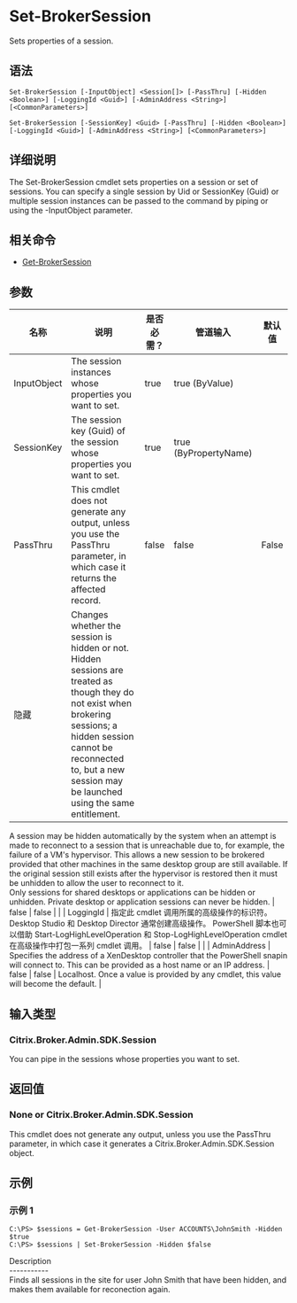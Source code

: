 # Set-BrokerSession

Sets properties of a session.

## 语法

    Set-BrokerSession [-InputObject] <Session[]> [-PassThru] [-Hidden <Boolean>] [-LoggingId <Guid>] [-AdminAddress <String>] [<CommonParameters>]
    
    Set-BrokerSession [-SessionKey] <Guid> [-PassThru] [-Hidden <Boolean>] [-LoggingId <Guid>] [-AdminAddress <String>] [<CommonParameters>]
    

## 详细说明

The Set-BrokerSession cmdlet sets properties on a session or set of sessions. You can specify a single session by Uid or SessionKey (Guid) or multiple session instances can be passed to the command by piping or using the -InputObject parameter.

## 相关命令

- [Get-BrokerSession](Get-BrokerSession.html)

## 参数

| 名称           | 说明                                                                                                                                                                                                                                                                                                                                                                                                                                                                                                                                                                                                                                                                                                                                                                                                                               | 是否必需？ | 管道输入                  | 默认值                                                                                    |
| ------------ | -------------------------------------------------------------------------------------------------------------------------------------------------------------------------------------------------------------------------------------------------------------------------------------------------------------------------------------------------------------------------------------------------------------------------------------------------------------------------------------------------------------------------------------------------------------------------------------------------------------------------------------------------------------------------------------------------------------------------------------------------------------------------------------------------------------------------------- | ----- | --------------------- | -------------------------------------------------------------------------------------- |
| InputObject  | The session instances whose properties you want to set.                                                                                                                                                                                                                                                                                                                                                                                                                                                                                                                                                                                                                                                                                                                                                                          | true  | true (ByValue)        |                                                                                        |
| SessionKey   | The session key (Guid) of the session whose properties you want to set.                                                                                                                                                                                                                                                                                                                                                                                                                                                                                                                                                                                                                                                                                                                                                          | true  | true (ByPropertyName) |                                                                                        |
| PassThru     | This cmdlet does not generate any output, unless you use the PassThru parameter, in which case it returns the affected record.                                                                                                                                                                                                                                                                                                                                                                                                                                                                                                                                                                                                                                                                                                   | false | false                 | False                                                                                  |
| 隐藏           | Changes whether the session is hidden or not. Hidden sessions are treated as though they do not exist when brokering sessions; a hidden session cannot be reconnected to, but a new session may be launched using the same entitlement.  
A session may be hidden automatically by the system when an attempt is made to reconnect to a session that is unreachable due to, for example, the failure of a VM's hypervisor. This allows a new session to be brokered provided that other machines in the same desktop group are still available. If the original session still exists after the hypervisor is restored then it must be unhidden to allow the user to reconnect to it.  
Only sessions for shared desktops or applications can be hidden or unhidden. Private desktop or application sessions can never be hidden. | false | false                 |                                                                                        |
| LoggingId    | 指定此 cmdlet 调用所属的高级操作的标识符。 Desktop Studio 和 Desktop Director 通常创建高级操作。 PowerShell 脚本也可以借助 Start-LogHighLevelOperation 和 Stop-LogHighLevelOperation cmdlet 在高级操作中打包一系列 cmdlet 调用。                                                                                                                                                                                                                                                                                                                                                                                                                                                                                                                                                                                                                                                  | false | false                 |                                                                                        |
| AdminAddress | Specifies the address of a XenDesktop controller that the PowerShell snapin will connect to. This can be provided as a host name or an IP address.                                                                                                                                                                                                                                                                                                                                                                                                                                                                                                                                                                                                                                                                               | false | false                 | Localhost. Once a value is provided by any cmdlet, this value will become the default. |

## 输入类型

### Citrix.Broker.Admin.SDK.Session

You can pipe in the sessions whose properties you want to set.

## 返回值

### None or Citrix.Broker.Admin.SDK.Session

This cmdlet does not generate any output, unless you use the PassThru parameter, in which case it generates a Citrix.Broker.Admin.SDK.Session object.

## 示例

### 示例 1

    C:\PS> $sessions = Get-BrokerSession -User ACCOUNTS\JohnSmith -Hidden $true
    C:\PS> $sessions | Set-BrokerSession -Hidden $false
    

Description  
\---\---\-----  
Finds all sessions in the site for user John Smith that have been hidden, and makes them available for reconection again.